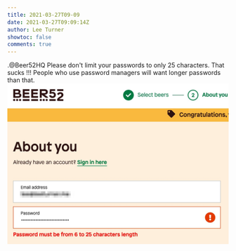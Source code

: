 ```yaml
---
title: 2021-03-27T09-09
date: 2021-03-27T09:09:14Z
author: Lee Turner
showtoc: false
comments: true
---
```


.@Beer52HQ Please don't limit your passwords to only 25 characters.  That sucks !!! People who use password managers will want longer passwords than that. ![](/img/x//1375736661187960834-ExeYty8W8AAzp9h.jpg)

